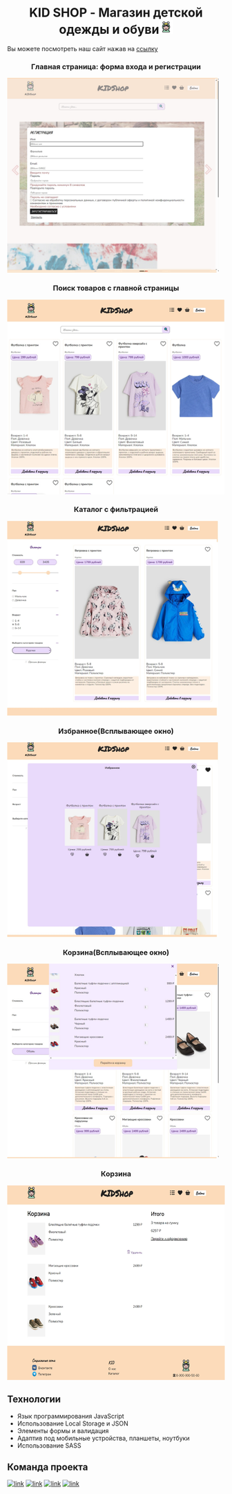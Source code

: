 <h1 align="center">KID SHOP - Магазин детской одежды и обуви<img src="https://github.com/Ekaterina-Titareva/KID_Shop/blob/main/assets/icons/logo.svg" height="32"/></h1>

Вы можете посмотреть наш сайт нажав на [ссылку](https://Ekaterina-Titareva.github.io/KID_Shop/)

<h3 align="center">Главная страница: форма входа и регистрации</h3>
<img src="https://github.com/Ekaterina-Titareva/KID_Shop/blob/main/assets/images/readme/form.jpg" height="450"/>
<h3 align="center">Поиск товаров с главной страницы</h3>
<img src="https://github.com/Ekaterina-Titareva/KID_Shop/blob/main/assets/images/readme/search.jpg" height="450"/>
<h3 align="center">Каталог с фильтрацией</h3>
<img src="https://github.com/Ekaterina-Titareva/KID_Shop/blob/main/assets/images/readme/filter.jpg" height="450"/>
<h3 align="center">Избранное(Всплывающее окно)</h3>
<img src="https://github.com/Ekaterina-Titareva/KID_Shop/blob/main/assets/images/readme/favourites.jpg" height="450"/>
<h3 align="center">Корзина(Всплывающее окно)</h3>
<img src="https://github.com/Ekaterina-Titareva/KID_Shop/blob/main/assets/images/readme/minBasket.jpg" height="450"/>
<h3 align="center">Корзина</h3>
<img src="https://github.com/Ekaterina-Titareva/KID_Shop/blob/main/assets/images/readme/basket.jpg" height="450"/>

## Технологии

- Язык программирования JavaScript
- Использование Local Storage и JSON
- Элементы формы и валидация
- Адаптив под мобильные устройства, планшеты, ноутбуки
- Использование SASS

## Команда проекта

[![link](https://img.shields.io/badge/-Екатерина-orange?style=for-the-badge&logo=github&logoColor=black)](https://github.com/Ekaterina-Titareva) [![link](https://img.shields.io/badge/-Елена-lightblue?style=for-the-badge&logo=github&logoColor=black)](https://github.com/ElenaBachi) [![link](https://img.shields.io/badge/-Ксения-pink?style=for-the-badge&logo=github&logoColor=black)](https://github.com/ksvaska) [![link](https://img.shields.io/badge/-Виктория-violent?style=for-the-badge&logo=github&logoColor=black)](https://github.com/april-victory)
